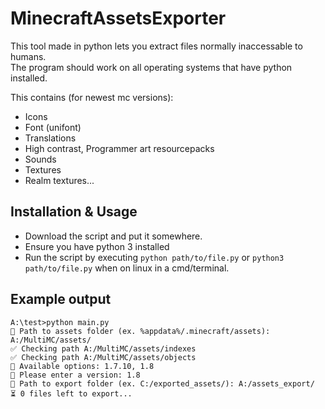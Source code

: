 # MinecraftAssetsExporter

This tool made in python lets you extract files normally inaccessable to humans.<br />
The program should work on all operating systems that have python installed.

This contains (for newest mc versions):
 * Icons
 * Font (unifont)
 * Translations
 * High contrast, Programmer art resourcepacks
 * Sounds
 * Textures
 * Realm textures...

 ## Installation & Usage
  * Download the script and put it somewhere.
  * Ensure you have python 3 installed
  * Run the script by executing `python path/to/file.py` or `python3 path/to/file.py` when on linux in a cmd/terminal.

## Example output
```
A:\test>python main.py
📁 Path to assets folder (ex. %appdata%/.minecraft/assets): A:/MultiMC/assets/
✅ Checking path A:/MultiMC/assets/indexes
✅ Checking path A:/MultiMC/assets/objects
📀 Available options: 1.7.10, 1.8
📀 Please enter a version: 1.8
📁 Path to export folder (ex. C:/exported_assets/): A:/assets_export/
⏳ 0 files left to export...
```
